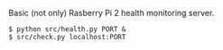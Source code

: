 Basic (not only) Rasberry Pi 2 health monitoring server.

```
$ python src/health.py PORT &
$ src/check.py localhost:PORT
```
